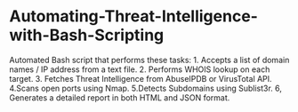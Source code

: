 # Automating-Threat-Intelligence-with-Bash-Scripting
Automated Bash script that performs these tasks: 1. Accepts a list of domain names / IP address from a text file. 2. Performs WHOIS lookup on each target. 3. Fetches Threat Intelligence from AbuseIPDB or VirusTotal API. 4.Scans open ports using Nmap. 5.Detects Subdomains using Sublist3r. 6, Generates a detailed report in both HTML and JSON format.

